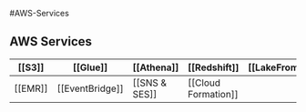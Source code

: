 #AWS-Services

## AWS Services


| [[S3]]  | [[Glue]]        | [[Athena]]    | [[Redshift]]        | [[LakeFromation]] | [[Lambda]] |
| ------- | --------------- | ------------- | ------------------- | ----------------- | ---------- |
| [[EMR]] | [[EventBridge]] | [[SNS & SES]] | [[Cloud Formation]] |                   |            |
